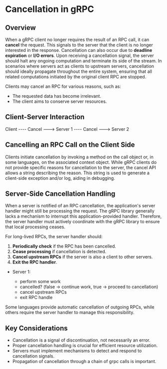 # Cancellation in gRPC

## Overview

When a gRPC client no longer requires the result of an RPC call, it can **cancel** the request. This signals to the server that the client is no longer interested in the response. Cancellation can also occur due to **deadline expiration** or **I/O errors**. Upon receiving a cancellation signal, the server should halt any ongoing computation and terminate its side of the stream. In scenarios where servers act as clients to upstream servers, cancellation should ideally propagate throughout the entire system, ensuring that all related computations initiated by the original client RPC are stopped.

Clients may cancel an RPC for various reasons, such as:

* The requested data has become irrelevant.
* The client aims to conserve server resources.

## Client-Server Interaction

Client ---- Cancel ---> Server 1 ---- Cancel ---> Server 2

## Cancelling an RPC Call on the Client Side

Clients initiate cancellation by invoking a method on the call object or, in some languages, on the associated context object. While gRPC clients do not provide specific reasons for cancellation to the server, the cancel API allows a string describing the reason. This string is used to generate a client-side exception and/or log, aiding in debugging.

## Server-Side Cancellation Handling

When a server is notified of an RPC cancellation, the application's server handler might still be processing the request. The gRPC library generally lacks a mechanism to interrupt this application-provided handler. Therefore, the server handler must actively coordinate with the gRPC library to ensure that local processing ceases.

For long-lived RPCs, the server handler should:

1.  **Periodically check** if the RPC has been cancelled.
2.  **Cease processing** if cancellation is detected.
3.  **Cancel upstream RPCs** if the server is also a client to other servers.
4.  **Exit the RPC handler**.

* Server 1:

  * perform some work
  * cancelled? (false -> continue work, true -> proceed to cancellation)
  * cancel upstream RPCs
  * exit RPC handle

Some languages provide automatic cancellation of outgoing RPCs, while others require the server handler to manage this responsibility.

## Key Considerations

* Cancellation is a signal of discontinuation, not necessarily an error.
* Proper cancellation handling is crucial for efficient resource utilization.
* Servers must implement mechanisms to detect and respond to cancellation signals.
* Propagation of cancellation through a chain of grpc calls is important.